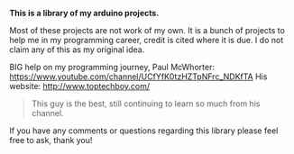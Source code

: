 **This is a library of my arduino projects.**

Most of these projects are not work of my own. It is a bunch of projects to help me in my programming career, credit is cited where it is due. I do not claim any of this as my original idea.

BIG help on my programming journey, Paul McWhorter: https://www.youtube.com/channel/UCfYfK0tzHZTpNFrc_NDKfTA
                                       His website: http://www.toptechboy.com/

>This guy is the best, still continuing to learn so much from his channel.

If you have any comments or questions regarding this library please feel free to ask, thank you!